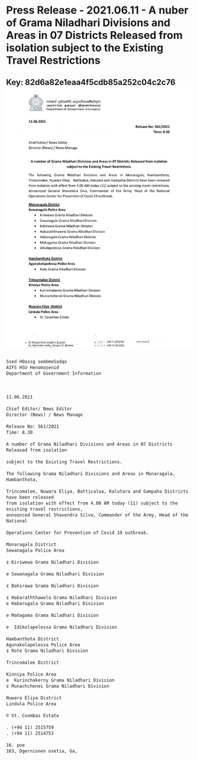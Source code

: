 # Press Release - 2021.06.11 - A nuber of Grama Niladhari Divisions and Areas in 07 Districts Released from isolation subject to the Existing Travel Restrictions 
Key: 82d6a82e1eaa4f5cdb85a252c04c2c76 
![img](img/82d6a82e1eaa4f5cdb85a252c04c2c76.jpg)
---
```
Ssed HOassg sembmeSadqo
AIFS HSU Henomasenid
Department of Government Information

 

11.06.2021

Chief Editor/ News Editor
Director (News) / News Manage

Release No: 561/2021
Time: 8.30

A number of Grama Niladhari Divisions and Areas in 07 Districts Released from isolation

subject to the Existing Travel Restrictions.

The following Grama Niladhari Divisions and Areas in Monaragala, Hambanthota,

Trincomalee, Nuwara Eliya, Batticaloa, Kalutara and Gampaha Districts have been released
from isolation with effect from 4.00 AM today (11) subject to the existing travel restrictions,
announced General Shavendra Silva, Commander of the Army, Head of the National

Operations Center for Prevention of Covid 19 outbreak.

Monaragala District
Sewanagala Police Area

¢ Kiriwewa Grama Niladhari Division

e Sewanagala Grama Niladhari Division

¢ Bahirawa Grama Niladhari Division

¢ Habaraththawela Grama Niladhari Division
e Habarugala Grama Niladhari Division

e Mahagama Grama Niladhari Division

e  Idikolapelessa Grama Niladhari Division

Hambanthota District
Agunakolapelessa Police Area
¢ Rote Grama Niladhari Division

Trincomalee District

Kinniya Police Area
e  Kurinchakerny Grama Niladhari Division
¢ Munachchenei Grama Niladhari Division

Nuwara Eliya District
Lindula Police Area

© St. Coombas Estate

. (+94 11) 2515759
. (+94 11) 2514753

16. poe
163, Dgernionen osetia, Ga,

 

 

```
